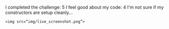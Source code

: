 
I completed the challenge: 5
I feel good about my code: 4
I'm not sure if my constructors are setup cleanly...
```
<img src=“img/live_screenshot.png”>

